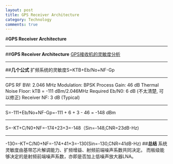 ```yaml
---
layout: post
title: GPS Receiver Architecture
category: Technology
comments: true
---
```


#**GPS Receiver Architecture**
***
##**GPS Receiver Architecture**
[GPS接收机的灵敏度分析](http://blog.sina.com.cn/s/blog_4cd5dc1c0100yw2l.html)
***
##**几个公式**
扩频系统的灵敏度S=KTB+Eb/No+NF-Gp
***
GPS RF BW: 2.046 MHz
Modulation: BPSK
Process Gain: 46 dB
Thermal Noise Floor: kTB = -111 dBm/2.046MHz
Required Eb/N0: 6 dB (不太清楚, 可以修正)
Receiver NF: 3 dB (Typical)
***
S=-111+Eb/No+NF-Gp=-111 + 6 + 3 - 46 = -148 dBm
***
S=-KT+C/N0+NF=-174+23+3=-148（Sin=-148,CNR=23dB-Hz)
***
-130=-KT+C/N0+NF=-174+41+3=-130(Sin=-130,CNR=41dB-Hz)
##**总结**
系统灵敏度由基带芯片解调能力、扩频增益、射频前端噪声系数共同决定。
而板级能够决定的是射频前端噪声系数，亦即是否加上低噪声放大器LNA。
